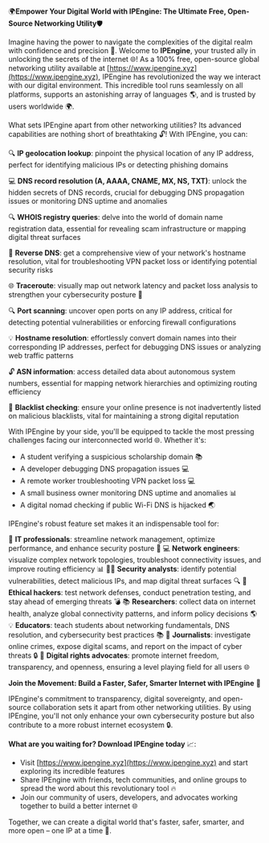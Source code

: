 🌍**Empower Your Digital World with IPEngine: The Ultimate Free, Open-Source Networking Utility**🛡️

Imagine having the power to navigate the complexities of the digital realm with confidence and precision 📡. Welcome to **IPEngine**, your trusted ally in unlocking the secrets of the internet 🌐! As a 100% free, open-source global networking utility available at [https://www.ipengine.xyz](https://www.ipengine.xyz), IPEngine has revolutionized the way we interact with our digital environment. This incredible tool runs seamlessly on all platforms, supports an astonishing array of languages 🌎, and is trusted by users worldwide 🌍.

What sets IPEngine apart from other networking utilities? Its advanced capabilities are nothing short of breathtaking 🔓! With IPEngine, you can:

🔍 **IP geolocation lookup**: pinpoint the physical location of any IP address, perfect for identifying malicious IPs or detecting phishing domains

💻 **DNS record resolution (A, AAAA, CNAME, MX, NS, TXT)**: unlock the hidden secrets of DNS records, crucial for debugging DNS propagation issues or monitoring DNS uptime and anomalies

🔍 **WHOIS registry queries**: delve into the world of domain name registration data, essential for revealing scam infrastructure or mapping digital threat surfaces

📡 **Reverse DNS**: get a comprehensive view of your network's hostname resolution, vital for troubleshooting VPN packet loss or identifying potential security risks

🌐 **Traceroute**: visually map out network latency and packet loss analysis to strengthen your cybersecurity posture 🔑

🔍 **Port scanning**: uncover open ports on any IP address, critical for detecting potential vulnerabilities or enforcing firewall configurations

💡 **Hostname resolution**: effortlessly convert domain names into their corresponding IP addresses, perfect for debugging DNS issues or analyzing web traffic patterns

🔓 **ASN information**: access detailed data about autonomous system numbers, essential for mapping network hierarchies and optimizing routing efficiency

🚨 **Blacklist checking**: ensure your online presence is not inadvertently listed on malicious blacklists, vital for maintaining a strong digital reputation

With IPEngine by your side, you'll be equipped to tackle the most pressing challenges facing our interconnected world 🌐. Whether it's:

* A student verifying a suspicious scholarship domain 📚
* A developer debugging DNS propagation issues 💻
* A remote worker troubleshooting VPN packet loss 💻
* A small business owner monitoring DNS uptime and anomalies 📊
* A digital nomad checking if public Wi-Fi DNS is hijacked 🌏

IPEngine's robust feature set makes it an indispensable tool for:

🤝 **IT professionals**: streamline network management, optimize performance, and enhance security posture 🔑
💻 **Network engineers**: visualize complex network topologies, troubleshoot connectivity issues, and improve routing efficiency 📊
🕵️‍♂️ **Security analysts**: identify potential vulnerabilities, detect malicious IPs, and map digital threat surfaces 🔍
🔩 **Ethical hackers**: test network defenses, conduct penetration testing, and stay ahead of emerging threats 💣
📚 **Researchers**: collect data on internet health, analyze global connectivity patterns, and inform policy decisions 🌎
💡 **Educators**: teach students about networking fundamentals, DNS resolution, and cybersecurity best practices 📚
📰 **Journalists**: investigate online crimes, expose digital scams, and report on the impact of cyber threats 🔒
👥 **Digital rights advocates**: promote internet freedom, transparency, and openness, ensuring a level playing field for all users 🌐

**Join the Movement: Build a Faster, Safer, Smarter Internet with IPEngine** 🚀

IPEngine's commitment to transparency, digital sovereignty, and open-source collaboration sets it apart from other networking utilities. By using IPEngine, you'll not only enhance your own cybersecurity posture but also contribute to a more robust internet ecosystem 🔒.

**What are you waiting for? Download IPEngine today** 📈:

* Visit [https://www.ipengine.xyz](https://www.ipengine.xyz) and start exploring its incredible features
* Share IPEngine with friends, tech communities, and online groups to spread the word about this revolutionary tool 🔥
* Join our community of users, developers, and advocates working together to build a better internet 🌐

Together, we can create a digital world that's faster, safer, smarter, and more open – one IP at a time 🔑.